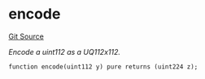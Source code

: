 # encode
[Git Source](https://github.com/zammdefi/ZAMM/blob/b1f7385d35195895d467c8f3f1111586be121980/src/utils/Math.sol)

*Encode a uint112 as a UQ112x112.*


```solidity
function encode(uint112 y) pure returns (uint224 z);
```

